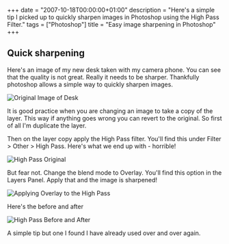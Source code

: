 +++
date = "2007-10-18T00:00:00+01:00"
description = "Here's a simple tip I picked up to quickly sharpen images in Photoshop using the High Pass Filter."
tags = ["Photoshop"]
title = "Easy image sharpening in Photoshop"
+++

## Quick sharpening

Here's an image of my new desk taken with my camera phone. You can see that the
quality is not great. Really it needs to be sharper. Thankfully photoshop allows
a simple way to quickly sharpen images.

![Original Image of Desk][1]

It is good practice when you are changing an image to take a copy of the layer.
This way if anything goes wrong you can revert to the original. So first of all
I'm duplicate the layer.

Then on the layer copy apply the High Pass filter. You'll find this under
Filter > Other > High Pass. Here's what we end up with - horrible!

![High Pass Original][2]

But fear not. Change the blend mode to Overlay. You'll find this option in the
Layers Panel. Apply that and the image is sharpened!

![Applying Overlay to the High Pass][3]

Here's the before and after

![High Pass Before and After][4]

A simple tip but one I found I have already used over and over again.

[1]: /images/articles/original_desk.webp "Original Image of Desk"
[2]: /images/articles/high_pass_normal.webp "High Pass Original"
[3]: /images/articles/high_pass_overlay.webp "Applying Overlay to the High Pass"
[4]: /images/articles/high_pass_before_after.webp "High Pass Before and After"
